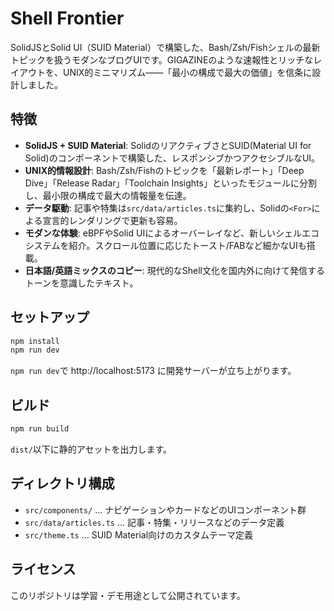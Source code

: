# Shell Frontier

SolidJSとSolid UI（SUID Material）で構築した、Bash/Zsh/Fishシェルの最新トピックを扱うモダンなブログUIです。GIGAZINEのような速報性とリッチなレイアウトを、UNIX的ミニマリズム――「最小の構成で最大の価値」を信条に設計しました。

## 特徴

- **SolidJS + SUID Material**: SolidのリアクティブさとSUID(Material UI for Solid)のコンポーネントで構築した、レスポンシブかつアクセシブルなUI。
- **UNIX的情報設計**: Bash/Zsh/Fishのトピックを「最新レポート」「Deep Dive」「Release Radar」「Toolchain Insights」といったモジュールに分割し、最小限の構成で最大の情報量を伝達。
- **データ駆動**: 記事や特集は`src/data/articles.ts`に集約し、Solidの`<For>`による宣言的レンダリングで更新も容易。
- **モダンな体験**: eBPFやSolid UIによるオーバーレイなど、新しいシェルエコシステムを紹介。スクロール位置に応じたトースト/FABなど細かなUIも搭載。
- **日本語/英語ミックスのコピー**: 現代的なShell文化を国内外に向けて発信するトーンを意識したテキスト。

## セットアップ

```bash
npm install
npm run dev
```

`npm run dev`で http://localhost:5173 に開発サーバーが立ち上がります。

## ビルド

```bash
npm run build
```

`dist/`以下に静的アセットを出力します。

## ディレクトリ構成

- `src/components/` … ナビゲーションやカードなどのUIコンポーネント群
- `src/data/articles.ts` … 記事・特集・リリースなどのデータ定義
- `src/theme.ts` … SUID Material向けのカスタムテーマ定義

## ライセンス

このリポジトリは学習・デモ用途として公開されています。

